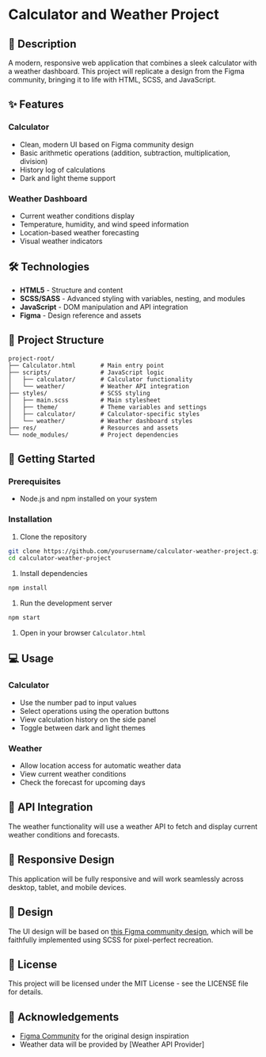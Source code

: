 # Calculator and Weather Project
## 📝 Description
A modern, responsive web application that combines a sleek calculator with a weather dashboard. 
This project will replicate a design from the Figma community, bringing it to life with HTML, SCSS, and JavaScript.

## ✨ Features

### Calculator
- Clean, modern UI based on Figma community design
- Basic arithmetic operations (addition, subtraction, multiplication, division)
- History log of calculations
- Dark and light theme support

### Weather Dashboard
- Current weather conditions display
- Temperature, humidity, and wind speed information
- Location-based weather forecasting
- Visual weather indicators

## 🛠️ Technologies
- **HTML5** - Structure and content
- **SCSS/SASS** - Advanced styling with variables, nesting, and modules
- **JavaScript** - DOM manipulation and API integration
- **Figma** - Design reference and assets

## 📁 Project Structure
``` 
project-root/
├── Calculator.html       # Main entry point
├── scripts/              # JavaScript logic
│   ├── calculator/       # Calculator functionality
│   └── weather/          # Weather API integration
├── styles/               # SCSS styling
│   ├── main.scss         # Main stylesheet
│   ├── theme/            # Theme variables and settings
│   ├── calculator/       # Calculator-specific styles
│   └── weather/          # Weather dashboard styles
├── res/                  # Resources and assets
└── node_modules/         # Project dependencies
```
## 🚀 Getting Started
### Prerequisites
- Node.js and npm installed on your system

### Installation
1. Clone the repository
``` bash
git clone https://github.com/yourusername/calculator-weather-project.git
cd calculator-weather-project
```
1. Install dependencies
``` bash
npm install
```
1. Run the development server
``` bash
npm start
```
1. Open in your browser `Calculator.html`

## 💻 Usage
### Calculator
- Use the number pad to input values
- Select operations using the operation buttons
- View calculation history on the side panel
- Toggle between dark and light themes

### Weather
- Allow location access for automatic weather data
- View current weather conditions
- Check the forecast for upcoming days

## 🔄 API Integration
The weather functionality will use a weather API to fetch and display current weather conditions and forecasts.
## 📱 Responsive Design
This application will be fully responsive and will work seamlessly across desktop, tablet, and mobile devices.
## 🎨 Design
The UI design will be based on [this Figma community design](https://www.figma.com/community/file/1465599742088124906/calculator), which will be faithfully implemented using SCSS for pixel-perfect recreation.
## 📜 License
This project will be licensed under the MIT License - see the LICENSE file for details.
## 🤝 Acknowledgements
- [Figma Community](https://www.figma.com/community/file/1465599742088124906/calculator) for the original design inspiration
- Weather data will be provided by [Weather API Provider]
